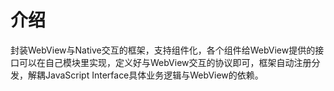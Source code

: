 # 介绍

封装WebView与Native交互的框架，支持组件化，各个组件给WebView提供的接口可以在自己模块里实现，定义好与WebView交互的协议即可，框架自动注册分发，解耦JavaScript Interface具体业务逻辑与WebView的依赖。